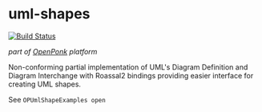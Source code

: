 # uml-shapes
[![Build Status](https://travis-ci.org/OpenPonk/uml-shapes.svg?branch=master)](https://travis-ci.org/OpenPonk/uml-shapes)

*part of [OpenPonk](https://github.com/OpenPonk/openponk) platform*

Non-conforming partial implementation of UML's Diagram Definition and Diagram Interchange with Roassal2 bindings providing easier interface for creating UML shapes.

See `OPUmlShapeExamples open`
